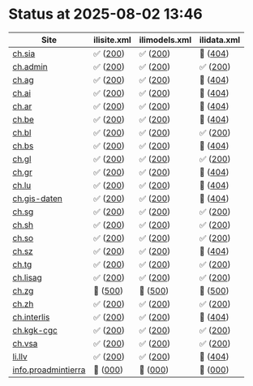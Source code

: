 # Status at 2025-08-02 13:46
|Site|ilisite.xml|ilimodels.xml|ilidata.xml|
|---|---|---|---|
|[ch.sia](https://405.sia.ch/models/)|:white_check_mark: ([200](https://405.sia.ch/models/ilisite.xml))|:white_check_mark: ([200](https://405.sia.ch/models/ilimodels.xml))|:black_square_button: ([404](https://405.sia.ch/models/ilidata.xml))|
|[ch.admin](https://models.geo.admin.ch/)|:white_check_mark: ([200](https://models.geo.admin.ch/ilisite.xml))|:white_check_mark: ([200](https://models.geo.admin.ch/ilimodels.xml))|:white_check_mark: ([200](https://models.geo.admin.ch/ilidata.xml))|
|[ch.ag](https://models.geo.ag.ch/)|:white_check_mark: ([200](https://models.geo.ag.ch/ilisite.xml))|:white_check_mark: ([200](https://models.geo.ag.ch/ilimodels.xml))|:black_square_button: ([404](https://models.geo.ag.ch/ilidata.xml))|
|[ch.ai](http://models.geo.ai.ch/)|:white_check_mark: ([200](http://models.geo.ai.ch/ilisite.xml))|:white_check_mark: ([200](http://models.geo.ai.ch/ilimodels.xml))|:black_square_button: ([404](http://models.geo.ai.ch/ilidata.xml))|
|[ch.ar](https://models.geo.ar.ch/)|:white_check_mark: ([200](https://models.geo.ar.ch/ilisite.xml))|:white_check_mark: ([200](https://models.geo.ar.ch/ilimodels.xml))|:black_square_button: ([404](https://models.geo.ar.ch/ilidata.xml))|
|[ch.be](https://models.geo.be.ch/)|:white_check_mark: ([200](https://models.geo.be.ch/ilisite.xml))|:white_check_mark: ([200](https://models.geo.be.ch/ilimodels.xml))|:black_square_button: ([404](https://models.geo.be.ch/ilidata.xml))|
|[ch.bl](https://models.geo.bl.ch/)|:white_check_mark: ([200](https://models.geo.bl.ch/ilisite.xml))|:white_check_mark: ([200](https://models.geo.bl.ch/ilimodels.xml))|:white_check_mark: ([200](https://models.geo.bl.ch/ilidata.xml))|
|[ch.bs](https://models.geo.bs.ch/)|:white_check_mark: ([200](https://models.geo.bs.ch/ilisite.xml))|:white_check_mark: ([200](https://models.geo.bs.ch/ilimodels.xml))|:black_square_button: ([404](https://models.geo.bs.ch/ilidata.xml))|
|[ch.gl](https://models.geo.gl.ch/)|:white_check_mark: ([200](https://models.geo.gl.ch/ilisite.xml))|:white_check_mark: ([200](https://models.geo.gl.ch/ilimodels.xml))|:white_check_mark: ([200](https://models.geo.gl.ch/ilidata.xml))|
|[ch.gr](https://models.geo.gr.ch/)|:white_check_mark: ([200](https://models.geo.gr.ch/ilisite.xml))|:white_check_mark: ([200](https://models.geo.gr.ch/ilimodels.xml))|:black_square_button: ([404](https://models.geo.gr.ch/ilidata.xml))|
|[ch.lu](https://models.geo.lu.ch/)|:white_check_mark: ([200](https://models.geo.lu.ch/ilisite.xml))|:white_check_mark: ([200](https://models.geo.lu.ch/ilimodels.xml))|:black_square_button: ([404](https://models.geo.lu.ch/ilidata.xml))|
|[ch.gis-daten](https://models.gis-daten.ch/nw-ow/)|:white_check_mark: ([200](https://models.gis-daten.ch/nw-ow/ilisite.xml))|:white_check_mark: ([200](https://models.gis-daten.ch/nw-ow/ilimodels.xml))|:black_square_button: ([404](https://models.gis-daten.ch/nw-ow/ilidata.xml))|
|[ch.sg](https://models.geo.sg.ch/)|:white_check_mark: ([200](https://models.geo.sg.ch/ilisite.xml))|:white_check_mark: ([200](https://models.geo.sg.ch/ilimodels.xml))|:white_check_mark: ([200](https://models.geo.sg.ch/ilidata.xml))|
|[ch.sh](http://models.geo.sh.ch/)|:white_check_mark: ([200](http://models.geo.sh.ch/ilisite.xml))|:white_check_mark: ([200](http://models.geo.sh.ch/ilimodels.xml))|:white_check_mark: ([200](http://models.geo.sh.ch/ilidata.xml))|
|[ch.so](https://geo.so.ch/models/)|:white_check_mark: ([200](https://geo.so.ch/models/ilisite.xml))|:white_check_mark: ([200](https://geo.so.ch/models/ilimodels.xml))|:white_check_mark: ([200](https://geo.so.ch/models/ilidata.xml))|
|[ch.sz](https://models.geo.sz.ch/)|:white_check_mark: ([200](https://models.geo.sz.ch/ilisite.xml))|:white_check_mark: ([200](https://models.geo.sz.ch/ilimodels.xml))|:black_square_button: ([404](https://models.geo.sz.ch/ilidata.xml))|
|[ch.tg](https://models.geo.tg.ch/)|:white_check_mark: ([200](https://models.geo.tg.ch/ilisite.xml))|:white_check_mark: ([200](https://models.geo.tg.ch/ilimodels.xml))|:white_check_mark: ([200](https://models.geo.tg.ch/ilidata.xml))|
|[ch.lisag](https://webgis.lisag.ch/models/)|:white_check_mark: ([200](https://webgis.lisag.ch/models/ilisite.xml))|:white_check_mark: ([200](https://webgis.lisag.ch/models/ilimodels.xml))|:white_check_mark: ([200](https://webgis.lisag.ch/models/ilidata.xml))|
|[ch.zg](https://models.geo.zg.ch/)|:black_square_button: ([500](https://models.geo.zg.ch/ilisite.xml))|:black_square_button: ([500](https://models.geo.zg.ch/ilimodels.xml))|:black_square_button: ([500](https://models.geo.zg.ch/ilidata.xml))|
|[ch.zh](http://models.geo.zh.ch/)|:white_check_mark: ([200](http://models.geo.zh.ch/ilisite.xml))|:white_check_mark: ([200](http://models.geo.zh.ch/ilimodels.xml))|:white_check_mark: ([200](http://models.geo.zh.ch/ilidata.xml))|
|[ch.interlis](http://models.interlis.ch/)|:white_check_mark: ([200](http://models.interlis.ch/ilisite.xml))|:white_check_mark: ([200](http://models.interlis.ch/ilimodels.xml))|:black_square_button: ([404](http://models.interlis.ch/ilidata.xml))|
|[ch.kgk-cgc](https://models.kgk-cgc.ch/)|:white_check_mark: ([200](https://models.kgk-cgc.ch/ilisite.xml))|:white_check_mark: ([200](https://models.kgk-cgc.ch/ilimodels.xml))|:white_check_mark: ([200](https://models.kgk-cgc.ch/ilidata.xml))|
|[ch.vsa](https://vsa.ch/models/)|:white_check_mark: ([200](https://vsa.ch/models/ilisite.xml))|:white_check_mark: ([200](https://vsa.ch/models/ilimodels.xml))|:white_check_mark: ([200](https://vsa.ch/models/ilidata.xml))|
|[li.llv](https://models.geo.llv.li/)|:white_check_mark: ([200](https://models.geo.llv.li/ilisite.xml))|:white_check_mark: ([200](https://models.geo.llv.li/ilimodels.xml))|:black_square_button: ([404](https://models.geo.llv.li/ilidata.xml))|
|[info.proadmintierra](https://repositorio.proadmintierra.info/)|:black_square_button: ([000](https://repositorio.proadmintierra.info/ilisite.xml))|:black_square_button: ([000](https://repositorio.proadmintierra.info/ilimodels.xml))|:black_square_button: ([000](https://repositorio.proadmintierra.info/ilidata.xml))|
